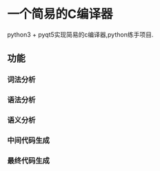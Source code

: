 # 一个简易的C编译器

python3 + pyqt5实现简易的c编译器,python练手项目.

## 功能

### 词法分析

### 语法分析

### 语义分析

### 中间代码生成

### 最终代码生成

